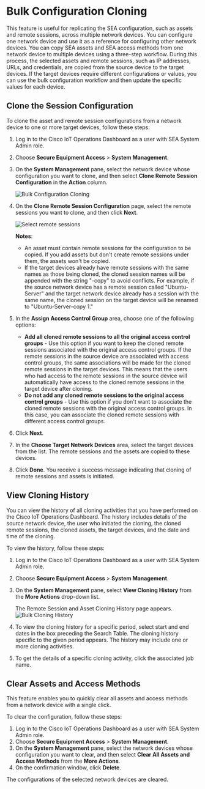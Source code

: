 # Bulk Configuration Cloning

This feature is useful for replicating the SEA configuration, such as assets and remote sessions, across multiple network devices. You can configure one network device and use it as a reference for configuring other network devices. You can copy SEA assets and SEA access methods from one network device to multiple devices using a three-step workflow. During this process, the selected assets and remote sessions, such as IP addresses, URLs, and credentials, are copied from the source device to the target devices. If the target devices require different configurations or values, you can use the bulk configuration workflow and then update the specific values for each device.


## Clone the Session Configuration

To clone the asset and remote session configurations from a network device to one or more target devices, follow these steps:
1. Log in to the Cisco IoT Operations Dashboard as a user with SEA System Admin role.
2. Choose **Secure Equipment Access** > **System Management**.
3. On the **System Management** pane, select the network device whose configuration you want to clone, and then select **Clone Remote Session Configuration** in the **Action** column. 
   
   ![Bulk Configuration Cloning](../graphics/sea/bulk_config_cloning_1.png)
4. On the **Clone Remote Session Configuration** page, select the remote sessions you want to clone, and then click **Next**.
   
   ![Select remote sessions](../graphics/sea/bulk_config_cloning_2.png)
   
   **Notes**: 
   - An asset must contain remote sessions for the configuration to be copied. If you add assets but don't create remote sessions under them, the assets won't be copied.
   - If the target devices already have remote sessions with the same names as those being cloned, the cloned session names will be appended with the string "-copy" to avoid conflicts. For example, if the source network device has a remote session called "Ubuntu-Server" and the target network device already has a session with the same name, the cloned session on the target device will be renamed to "Ubuntu-Server-copy 1."

5. In the **Assign Access Control Group** area, choose one of the following options:
   - **Add all cloned remote sessions to all the original access control groups** - Use this option if you want to keep the cloned remote sessions associated with the original access control groups. If the remote sessions in the source device are associated with access control groups, the same associations will be made for the cloned remote sessions in the target devices. This means that the users who had access to the remote sessions in the source device will automatically have access to the cloned remote sessions in the target device after cloning.
   - **Do not add any cloned remote sessions to the original access control groups** - Use this option if you don't want to associate the cloned remote sessions with the original access control groups. In this case, you can associate the cloned remote sessions with different access control groups.
6. Click **Next**.
7. In the **Choose Target Network Devices** area, select the target devices from the list. 
   The remote sessions and the assets are copied to these devices.
8. Click **Done**.
   You receive a success message indicating that cloning of remote sessions and assets is initiated.

## View Cloning History
You can view the history of all cloning activities that you have performed on the Cisco IoT Operations Dashboard. The history includes details of the source network device, the user who initiated the cloning, the cloned remote sessions, the cloned assets, the target devices, and the date and time of the cloning.

To view the history, follow these steps:
1. Log in to the Cisco IoT Operations Dashboard as a user with SEA System Admin role.
2. Choose **Secure Equipment Access** > **System Management**.
3. On the **System Management** pane, select **View Cloning History** from the **More Actions** drop-down list.
   
   The Remote Session and Asset Cloning History page appears.
   ![Bulk Cloning History](../graphics/sea/bulk_cloning_history.png)
4. To view the cloning history for a specific period, select start and end dates in the box preceding the Search Table.
   The cloning history specific to the given period appears. The history may include one or more cloning activities.
5. To get the details of a specific cloning activity, click the associated job name.

## Clear Assets and Access Methods

This feature enables you to quickly clear all assets and access methods from a network device with a single click.

To clear the configuration, follow these steps:
1. Log in to the Cisco IoT Operations Dashboard as a user with SEA System Admin role.
2. Choose **Secure Equipment Access** > **System Management**.
3. On the **System Management** pane, select the network devices whose configuration you want to clear, and then select **Clear All Assets and Access Methods** from the **More Actions**.
4. On the confirmation window, click **Delete**.
   
The configurations of the selected network devices are cleared.


